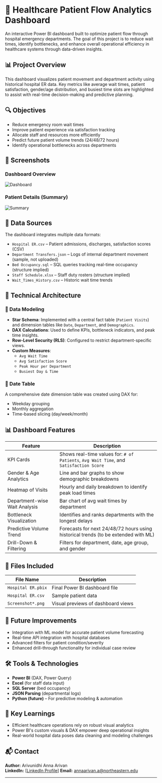 # 🏥 Healthcare Patient Flow Analytics Dashboard

An interactive Power BI dashboard built to optimize patient flow through hospital emergency departments. The goal of this project is to reduce wait times, identify bottlenecks, and enhance overall operational efficiency in healthcare systems through data-driven insights.

## 📊 Project Overview

This dashboard visualizes patient movement and department activity using historical hospital ER data. Key metrics like average wait times, patient satisfaction, gender/age distribution, and busiest time slots are highlighted to assist with real-time decision-making and predictive planning.

## 🔍 Objectives

- Reduce emergency room wait times
- Improve patient experience via satisfaction tracking
- Allocate staff and resources more efficiently
- Predict future patient volume trends (24/48/72 hours)
- Identify operational bottlenecks across departments

## 📸 Screenshots

### Dashboard Overview
![Dashboard](./Screenshot%202025-03-31%20at%201.57.44%E2%80%AFPM.png)

### Patient Details (Summary)
![Summary](./Screenshot%202025-03-31%20at%201.58.05%E2%80%AFPM.png)


## 🧩 Data Sources

The dashboard integrates multiple data formats:
- `Hospital ER.csv` – Patient admissions, discharges, satisfaction scores (CSV)
- `Department Transfers.json` – Logs of internal department movement (sample, not uploaded)
- `Bed Occupancy.sql` – SQL queries tracking real-time occupancy (structure implied)
- `Staff Schedule.xlsx` – Staff duty rosters (structure implied)
- `Wait_Times_History.csv` – Historic wait time trends

## 📐 Technical Architecture

### 🧱 Data Modeling
- **Star Schema**: Implemented with a central fact table (`Patient Visits`) and dimension tables like `Date`, `Department`, and `Demographics`.
- **DAX Calculations**: Used to define KPIs, bottleneck indicators, and peak time insights.
- **Row-Level Security (RLS)**: Configured to restrict department-specific views.
- **Custom Measures**:
  - `Avg Wait Time`
  - `Avg Satisfaction Score`
  - `Peak Hour per Department`
  - `Busiest Day & Time`

### 📆 Date Table
A comprehensive date dimension table was created using DAX for:
- Weekday grouping
- Monthly aggregation
- Time-based slicing (day/week/month)

## 📊 Dashboard Features

| Feature                          | Description |
|----------------------------------|-------------|
| KPI Cards                        | Shows real-time values for: `# of Patients`, `Avg Wait Time`, and `Satisfaction Score` |
| Gender & Age Analytics           | Line and bar graphs to show demographic breakdowns |
| Heatmap of Visits                | Hourly and daily breakdown to identify peak load times |
| Department-wise Wait Analysis    | Bar chart of avg wait times by department |
| Bottleneck Visualization         | Identifies and ranks departments with the longest delays |
| Predictive Volume Trend          | Forecasts for next 24/48/72 hours using historical trends (to be extended with ML) |
| Drill-Down & Filtering           | Filters for department, date, age group, and gender |

## 📁 Files Included

| File Name                            | Description |
|-------------------------------------|-------------|
| `Hospital ER.pbix`                  | Final Power BI dashboard file |
| `Hospital ER.csv`                   | Sample patient data |
| `Screenshot*.png`                   | Visual previews of dashboard views |


## 🚀 Future Improvements
- Integration with ML model for accurate patient volume forecasting
- Real-time API integration with hospital databases
- Advanced filters for patient condition/severity
- Enhanced drill-through functionality for individual case review

## 🛠️ Tools & Technologies
- **Power BI** (DAX, Power Query)
- **Excel** (for staff data input)
- **SQL Server** (bed occupancy)
- **JSON Parsing** (departmental logs)
- **Python (future)** – For predictive modeling & automation

## 🧠 Key Learnings
- Efficient healthcare operations rely on robust visual analytics
- Power BI's custom visuals & DAX empower deep operational insights
- Real-world hospital data poses data cleaning and modeling challenges

## 📬 Contact
**Author:** Arivunidhi Anna Arivan  
**LinkedIn:** [[LinkedIn Profile](https://www.linkedin.com/in/arivunidhi-anna-arivan/)] 
**Email:** [annaarivan.a@northeastern.edu](mailto:annaarivan.a@northeastern.edu)

---


